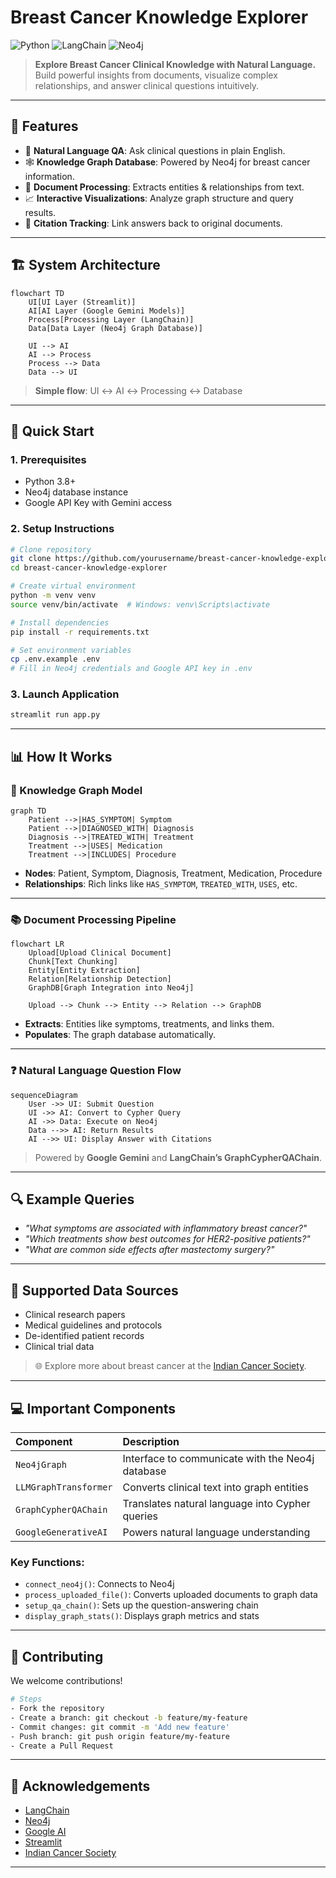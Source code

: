 

# Breast Cancer Knowledge Explorer

![Python](https://img.shields.io/badge/Python-3.8%2B-brightgreen)
![LangChain](https://img.shields.io/badge/LangChain-0.1.0-orange)
![Neo4j](https://img.shields.io/badge/Neo4j-5.x-brightgreen)

> **Explore Breast Cancer Clinical Knowledge with Natural Language.**  
> Build powerful insights from documents, visualize complex relationships, and answer clinical questions intuitively.

---

## 🌟 Features

- 🧠 **Natural Language QA**: Ask clinical questions in plain English.
- 🕸️ **Knowledge Graph Database**: Powered by Neo4j for breast cancer information.
- 📄 **Document Processing**: Extracts entities & relationships from text.
- 📈 **Interactive Visualizations**: Analyze graph structure and query results.
- 🔗 **Citation Tracking**: Link answers back to original documents.

---

## 🏗️ System Architecture

```mermaid
flowchart TD
    UI[UI Layer (Streamlit)]
    AI[AI Layer (Google Gemini Models)]
    Process[Processing Layer (LangChain)]
    Data[Data Layer (Neo4j Graph Database)]

    UI --> AI
    AI --> Process
    Process --> Data
    Data --> UI
```

> **Simple flow**: UI ↔ AI ↔ Processing ↔ Database

---

## 🚀 Quick Start

### 1. Prerequisites
- Python 3.8+
- Neo4j database instance
- Google API Key with Gemini access

### 2. Setup Instructions

```bash
# Clone repository
git clone https://github.com/yourusername/breast-cancer-knowledge-explorer.git
cd breast-cancer-knowledge-explorer

# Create virtual environment
python -m venv venv
source venv/bin/activate  # Windows: venv\Scripts\activate

# Install dependencies
pip install -r requirements.txt

# Set environment variables
cp .env.example .env
# Fill in Neo4j credentials and Google API key in .env
```

### 3. Launch Application

```bash
streamlit run app.py
```

---

## 📊 How It Works

### 🧩 Knowledge Graph Model

```mermaid
graph TD
    Patient -->|HAS_SYMPTOM| Symptom
    Patient -->|DIAGNOSED_WITH| Diagnosis
    Diagnosis -->|TREATED_WITH| Treatment
    Treatment -->|USES| Medication
    Treatment -->|INCLUDES| Procedure
```

- **Nodes**: Patient, Symptom, Diagnosis, Treatment, Medication, Procedure
- **Relationships**: Rich links like `HAS_SYMPTOM`, `TREATED_WITH`, `USES`, etc.

---

### 📚 Document Processing Pipeline

```mermaid
flowchart LR
    Upload[Upload Clinical Document]
    Chunk[Text Chunking]
    Entity[Entity Extraction]
    Relation[Relationship Detection]
    GraphDB[Graph Integration into Neo4j]

    Upload --> Chunk --> Entity --> Relation --> GraphDB
```

- **Extracts**: Entities like symptoms, treatments, and links them.
- **Populates**: The graph database automatically.

---

### ❓ Natural Language Question Flow

```mermaid
sequenceDiagram
    User ->> UI: Submit Question
    UI ->> AI: Convert to Cypher Query
    AI ->> Data: Execute on Neo4j
    Data -->> AI: Return Results
    AI -->> UI: Display Answer with Citations
```

> Powered by **Google Gemini** and **LangChain’s GraphCypherQAChain**.

---

## 🔍 Example Queries

- *"What symptoms are associated with inflammatory breast cancer?"*
- *"Which treatments show best outcomes for HER2-positive patients?"*
- *"What are common side effects after mastectomy surgery?"*

---

## 🔄 Supported Data Sources

- Clinical research papers
- Medical guidelines and protocols
- De-identified patient records
- Clinical trial data

> 🌐 Explore more about breast cancer at the [Indian Cancer Society](https://www.indiancancersociety.org/breast-cancer/index.html).

---

## 💻 Important Components

| Component | Description |
|:---|:---|
| `Neo4jGraph` | Interface to communicate with the Neo4j database |
| `LLMGraphTransformer` | Converts clinical text into graph entities |
| `GraphCypherQAChain` | Translates natural language into Cypher queries |
| `GoogleGenerativeAI` | Powers natural language understanding |

### Key Functions:

- `connect_neo4j()`: Connects to Neo4j
- `process_uploaded_file()`: Converts uploaded documents to graph data
- `setup_qa_chain()`: Sets up the question-answering chain
- `display_graph_stats()`: Displays graph metrics and stats

---

## 🤝 Contributing

We welcome contributions!

```bash
# Steps
- Fork the repository
- Create a branch: git checkout -b feature/my-feature
- Commit changes: git commit -m 'Add new feature'
- Push branch: git push origin feature/my-feature
- Create a Pull Request
```

---

## 🙏 Acknowledgements

- [LangChain](https://github.com/langchain-ai/langchain)
- [Neo4j](https://neo4j.com/)
- [Google AI](https://ai.google/)
- [Streamlit](https://streamlit.io/)
- [Indian Cancer Society](https://www.indiancancersociety.org/)

---


